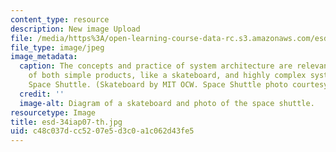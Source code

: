 ```yaml
---
content_type: resource
description: New image Upload
file: /media/https%3A/open-learning-course-data-rc.s3.amazonaws.com/esd-34-system-architecture-january-iap-2007/c48c037dcc5207e5d3c0a1c062d43fe5_esd-34iap07-th.jpg
file_type: image/jpeg
image_metadata:
  caption: The concepts and practice of system architecture are relevant to the design
    of both simple products, like a skateboard, and highly complex systems, like the
    Space Shuttle. (Skateboard by MIT OCW. Space Shuttle photo courtesy of [NASA](http://www.nasa.gov/).)
  credit: ''
  image-alt: Diagram of a skateboard and photo of the space shuttle.
resourcetype: Image
title: esd-34iap07-th.jpg
uid: c48c037d-cc52-07e5-d3c0-a1c062d43fe5
---
```

